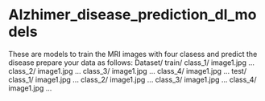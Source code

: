# Alzhimer_disease_prediction_dl_models

These are models to train the MRI images with four clasess and predict the disease
prepare your data as follows:
Dataset/
  train/
    class_1/
      image1.jpg
      ...
    class_2/
      image1.jpg
      ...
    class_3/
      image1.jpg
      ...
    class_4/
      image1.jpg
      ...
  test/
    class_1/
      image1.jpg
      ...
    class_2/
      image1.jpg
      ...
    class_3/
      image1.jpg
      ...
    class_4/
      image1.jpg
      ...
